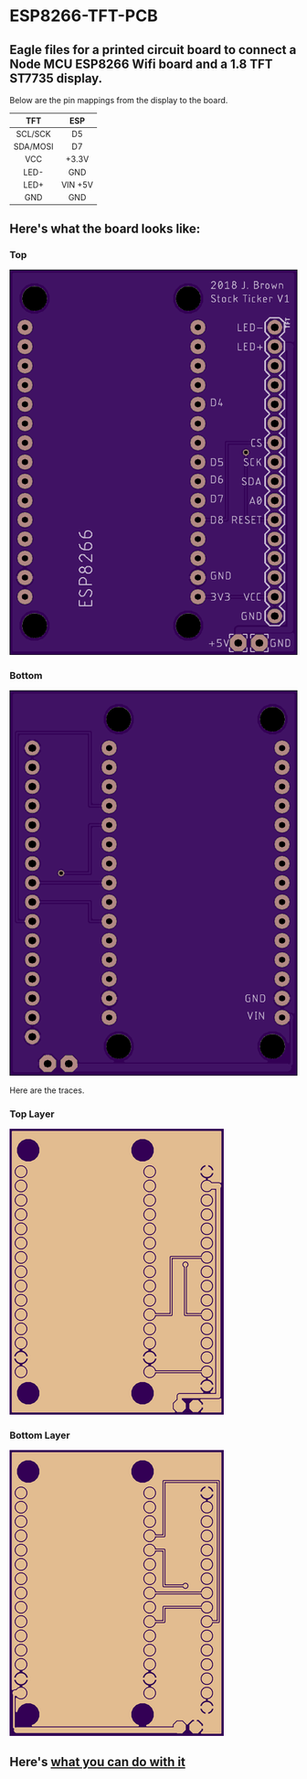 # ESP8266-TFT-PCB
## Eagle files for a printed circuit board to connect a Node MCU ESP8266 Wifi board and a 1.8 TFT ST7735 display.

Below are the pin mappings from the display to the board. 

| TFT     | ESP    |
|:-------:|:------:|
| SCL/SCK |  D5    |
| SDA/MOSI|  D7    |
| VCC     | +3.3V  |
| LED-    | GND    |
| LED+    | VIN +5V|
| GND     | GND    |

## Here's what the board looks like:

### Top

![Top](images/top.png)

### Bottom
![Bottom](images/bottom.png)

Here are the traces.

### Top Layer
![Top Layer](images/top-layer.png)

### Bottom Layer
![Bottom Layer](images/bottom-layer.png)

## Here's [what you can do with it](https://github.com/brownjd/ESPStockTicker) 
